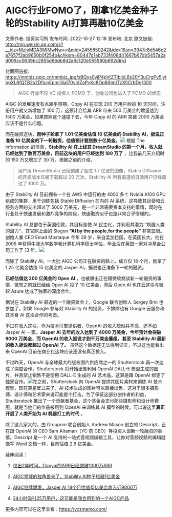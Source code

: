 # AIGC行业FOMO了，刚拿1亿美金种子轮的Stability AI打算再融10亿美金

文章作者: 投资实习所
发布时间: 2022-10-27 12:18
发布地: 北京
原文链接: http://mp.weixin.qq.com/s?__biz=MzIyMDA3MjMwNw==&mid=2455850242&idx=1&sn=3947c8d546c2a7657f2ab9650b0f254b&chksm=80447d1eb733f408d41667b67db5457a2ad099cc0639bc2855d66db8d2a6c120e055580b692d#rd

封面图链接: https://mmbiz.qpic.cn/mmbiz_jpg/sBQys0vjP4pVtZTlbibL6s20Y3uCrgPy5jytbgXL6fQTB2s2DficpEpmr3iaI70vIdZoPyKc8Op8AjmtTzX0CrbDg/300

> AIGC 行业不仅 VC 投资人 FOMO 了，创业公司也进入了 FOMO 的状态

AIGC 的发展速度有点超乎预期，Copy AI 在实现 200 万用户后的 10 天时间，注册用户就又新增加了 100 万，这预计会给其 ARR 带来
500 万美金的增量达到 1500 万美金，如果按照这个速度下去，今年 Copy AI 的 ARR 突破 2000 万美金应该不是什么问题。

而在融资这块，**刚种子轮拿了 1.01 亿美金估值 10 亿美金的 Stability AI，据说正准备 10
亿美金的下一轮融资，估值预计要到数十亿美金。**![](https://mmbiz.qpic.cn/mmbiz_jpg/sBQys0vjP4pVtZTlbibL6s20Y3uCrgPy5tXYqL6C5ia12kaV42mcC8NUa9DKu3ibO9flE1xE97V2T9lWjicsKD1nIw/640?wx_fmt=jpeg)
根据 The Information 的信息，**Stability AI 在上线其 DreamStudio
的第一个月，收入就已经达到了数百万美金，目前这块的用户已经达到 180 万了** ，比我前几天介绍时的 150 万又增加了 30 万。根据之前的介绍，

> 用户用 DreamStudio 已经创建了超过 1.7 亿张的图像，Stable Diffusion 的开源版本已被下载超过 20
> 万次，Stability AI 所有渠道的日活用户已经超过了 1000 万。

由于 Stability AI 目前拥有一个在 AWS 中运行的由 4000 多个 Nvidia A100 GPU 组成的集群，用于训练包括 Stable
Diffusion 在内的 AI 系统，这导致其运营和云服务方面的支出超过了 5000
万美元，是一个非常需要资本支持的事情，同时在行业处于快速发展和激烈竞争的阶段，快速融资似乎也是非常合乎情理的。

Stability AI 总部位于英国伦敦，其目标是使 AI 民主化，并利用其潜力 “唤醒人类的潜力”，其官网上面的 Slogon **“AI by the
people,for the people”** 非常显眼。创始人兼 CEO Emad Mostaque 今年 39 岁，来自孟加拉国，在英国长大。他在
2005 年获得牛津大学数学和计算机科学硕士学位，毕业后在英国一家对冲基金公司工作了 13
年。![](https://mmbiz.qpic.cn/mmbiz_jpg/sBQys0vjP4pVtZTlbibL6s20Y3uCrgPy5sjG5BlRhjXX8vaGPmnElqSvvtagNticW6hcicsC65LxDcmMLwCC6qUsw/640?wx_fmt=jpeg)

而除了 Stability AI，一大批 AIGC 公司正在融资的路上。成立仅 18 个月，刚拿了 1.25 亿美金估值 15 亿美金的 Jasper
AI，据说也正准备下一轮的融资。

**已经估值达 200 亿美金的 Open AI** ，也被爆出正在跟微软商谈新一轮融资的事情，微软之前就已经给 Open AI 投了 10 亿美金，而后
Open AI 也在云这块与微软 Azure 达成了独家的深度合作。

据说在 Stability AI 最近的一个融资聚会上，Google 联合创始人 Sergey Brin 也参加了，如果 Google 参与对
Stability AI 的投资，不排除也有 Google 云服务和其本身 AI 这块合作的考虑。

不过在收入这块，作为技术引擎提供者，OpenAI 的收入貌似并不高，还不如 Jasper AI 一家，**Jasper AI 去年的收入达到了 4000
万美金，今年预计会突破 9000 万美金，而 OpenAI 的收入据说才到千万美金量级，甚至 Stability AI 最新的收入据说都超过 OpenAI
了。** 虽然这个数据还无法得到证实，不过这也能看出来 OpenAI 目前在商业化这块应该还没有真正投入。

不过昨天，OpenAI 与全球最大的版权图片供应商之一的 Shutterstock 再一次达成了深度合作，Shutterstock 将开始出售利用
OpenAI DALL-E 模型生成的图片，并且禁止销售不是使用 DALL-E 生成的 AI 艺术品，这算是跟 OpenAI
绑定了独家合作。![](https://mmbiz.qpic.cn/mmbiz_jpg/sBQys0vjP4pVtZTlbibL6s20Y3uCrgPy5AI7IyQWSYUNkq8s0B4YtzRVDlviaF2Ase2u8C4nGB0yHlR4IlIq0hlA/640?wx_fmt=jpeg)在之前，Shutterstock
向 OpenAI 提供其图片素材来训练 AI 技术模型，现在算是反过来了，AI
技术生成的图片可以直接出售，这对于很多摄影师、设计师和艺术家来说可能是个打击。为了保证这部分创作者的利益，Shutterstock
推出了一个贡献者基金，这个基金会支付那些摄影师和设计师费用，就是当他们的作品被用到 OpenAI 来训练其 AI
模型的时候，可以说这里**真正开启了人类开始为 AI 机器打工的时代** 。

除了这几家大的，由 Groupom 联合创始人 Andrew Mason 创立的 Descript，正在跟 OpenAI 的 CEO Sam
Altaman（YC 前 CEO）等投资人谈新一轮融资的事情。Descript 是一个 AI 支持的一站式音视频编辑工具，让你对音频视频的编辑就像写
Word 文档一样，目前估值 2.6 亿美金。

延伸阅读：

  1. [仅出2年时间，Copyai的ARR已经突破1000万ARR](http://mp.weixin.qq.com/s?__biz=MzIyMDA3MjMwNw==&mid=2455850189&idx=1&sn=4349706208990fd77ed3563e46317352&chksm=80447cd1b733f5c783737dc95fc61f096442dc47eaadbc90f34dbe873164bc597d31028a0bb4&scene=21#wechat_redirect)

  2. [AIGC领域的独角兽来了，Stability AI种子轮融1亿美金](http://mp.weixin.qq.com/s?__biz=MzIyMDA3MjMwNw==&mid=2455850203&idx=1&sn=0fc48471cba9c49a3bfe1e23cf113f7b&chksm=80447cc7b733f5d15725e69462afc5bbb505593c92f751ed95225980773b1410a56389a4e977&scene=21#wechat_redirect)

  3. [AIGC继续爆发，Jasper AI 18个月估值15亿美金收入近9000万](http://mp.weixin.qq.com/s?__biz=MzIyMDA3MjMwNw==&mid=2455850211&idx=1&sn=232404eb54edbbc9fcf6e5b03454f233&chksm=80447cffb733f5e918d976164df7f26cc832d8b9f7800104d48c049bc10aa68ab37988f45c87&scene=21#wechat_redirect)

  4. [24小时吸引25万用户，这可能是我会用到的一个AIGC产品](http://mp.weixin.qq.com/s?__biz=MzIyMDA3MjMwNw==&mid=2455850218&idx=1&sn=21d4973fba3c257b3f53cab0a5c345a2&chksm=80447cf6b733f5e04bae9c070c9c464387f9a680ecf0382fa911ca0578c673be50e9e455d607&scene=21#wechat_redirect)

  

更多内容可以在这里查看：https://vcsmemo.com/

